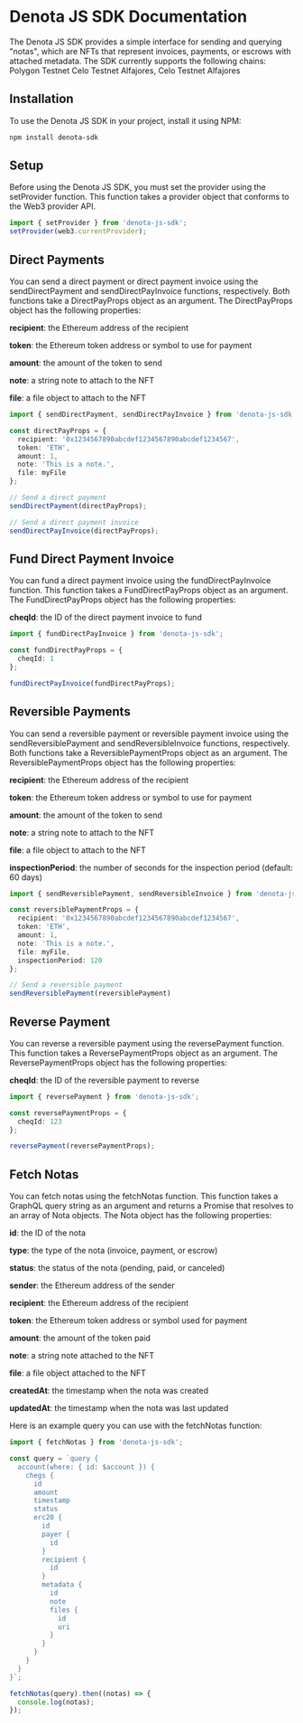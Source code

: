 # Denota JS SDK Documentation
The Denota JS SDK provides a simple interface for sending and querying "notas", which are NFTs that represent invoices, payments, or escrows with attached metadata. The SDK currently supports the following chains: Polygon Testnet Celo Testnet Alfajores, Celo Testnet Alfajores

## Installation
To use the Denota JS SDK in your project, install it using NPM:

```bash
npm install denota-sdk
```

## Setup
Before using the Denota JS SDK, you must set the provider using the setProvider function. This function takes a provider object that conforms to the Web3 provider API.

```typescript
import { setProvider } from 'denota-js-sdk';
setProvider(web3.currentProvider);
```

## Direct Payments
You can send a direct payment or direct payment invoice using the sendDirectPayment and sendDirectPayInvoice functions, respectively. Both functions take a DirectPayProps object as an argument. The DirectPayProps object has the following properties:

**recipient**: the Ethereum address of the recipient

**token**: the Ethereum token address or symbol to use for payment

**amount**: the amount of the token to send

**note**: a string note to attach to the NFT

**file**: a file object to attach to the NFT

```typescript
import { sendDirectPayment, sendDirectPayInvoice } from 'denota-js-sdk';

const directPayProps = {
  recipient: '0x1234567890abcdef1234567890abcdef1234567',
  token: 'ETH',
  amount: 1,
  note: 'This is a note.',
  file: myFile
};

// Send a direct payment
sendDirectPayment(directPayProps);

// Send a direct payment invoice
sendDirectPayInvoice(directPayProps);
```

## Fund Direct Payment Invoice
You can fund a direct payment invoice using the fundDirectPayInvoice function. This function takes a FundDirectPayProps object as an argument. The FundDirectPayProps object has the following properties:

**cheqId**: the ID of the direct payment invoice to fund

```typescript
import { fundDirectPayInvoice } from 'denota-js-sdk';

const fundDirectPayProps = {
  cheqId: 1
};

fundDirectPayInvoice(fundDirectPayProps);
```

## Reversible Payments
You can send a reversible payment or reversible payment invoice using the sendReversiblePayment and sendReversibleInvoice functions, respectively. Both functions take a ReversiblePaymentProps object as an argument. The ReversiblePaymentProps object has the following properties:

**recipient**: the Ethereum address of the recipient

**token**: the Ethereum token address or symbol to use for payment

**amount**: the amount of the token to send

**note**: a string note to attach to the NFT

**file**: a file object to attach to the NFT

**inspectionPeriod**: the number of seconds for the inspection period (default: 60 days)

```typescript
import { sendReversiblePayment, sendReversibleInvoice } from 'denota-js-sdk';

const reversiblePaymentProps = {
  recipient: '0x1234567890abcdef1234567890abcdef1234567',
  token: 'ETH',
  amount: 1,
  note: 'This is a note.',
  file: myFile,
  inspectionPeriod: 120
};

// Send a reversible payment
sendReversiblePayment(reversiblePayment)
```

## Reverse Payment
You can reverse a reversible payment using the reversePayment function. This function takes a ReversePaymentProps object as an argument. The ReversePaymentProps object has the following properties:

**cheqId**: the ID of the reversible payment to reverse

```typescript
import { reversePayment } from 'denota-js-sdk';

const reversePaymentProps = {
  cheqId: 123
};

reversePayment(reversePaymentProps);
```

## Fetch Notas
You can fetch notas using the fetchNotas function. This function takes a GraphQL query string as an argument and returns a Promise that resolves to an array of Nota objects. The Nota object has the following properties:

**id**: the ID of the nota

**type**: the type of the nota (invoice, payment, or escrow)

**status**: the status of the nota (pending, paid, or canceled)

**sender**: the Ethereum address of the sender

**recipient**: the Ethereum address of the recipient

**token**: the Ethereum token address or symbol used for payment

**amount**: the amount of the token paid

**note**: a string note attached to the NFT

**file**: a file object attached to the NFT

**createdAt**: the timestamp when the nota was created

**updatedAt**: the timestamp when the nota was last updated

Here is an example query you can use with the fetchNotas function:

```typescript
import { fetchNotas } from 'denota-js-sdk';

const query = `query {
  account(where: { id: $account }) {
    chegs {
      id
      amount
      timestamp
      status
      erc20 {
        id
        payer {
          id
        }
        recipient {
          id
        }
        metadata {
          id
          note
          files {
            id
            uri
          }
        }
      }
    }
  }
}`;

fetchNotas(query).then((notas) => {
  console.log(notas);
});
```

